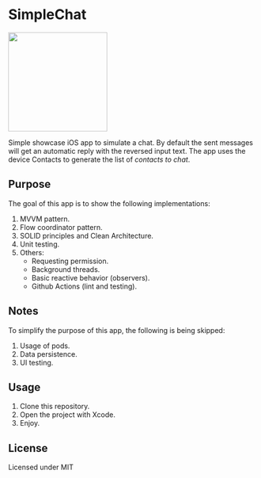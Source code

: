 # SimpleChat

<img src="https://niuware.github.io/public/assets/SimpleChat/demo.gif" width="200">

Simple showcase iOS app to simulate a chat. By default the sent messages will get an automatic reply with the reversed input text. The app uses the device Contacts to generate the list of _contacts to chat_.

## Purpose

The goal of this app is to show the following implementations:

1. MVVM pattern.
2. Flow coordinator pattern.
3. SOLID principles and Clean Architecture.
4. Unit testing.
5. Others:
   - Requesting permission.
   - Background threads.
   - Basic reactive behavior (observers).
   - Github Actions (lint and testing).

## Notes

To simplify the purpose of this app, the following is being skipped:

1. Usage of pods.
2. Data persistence.
3. UI testing.

## Usage

1. Clone this repository.
2. Open the project with Xcode.
3. Enjoy.

## License

Licensed under MIT
